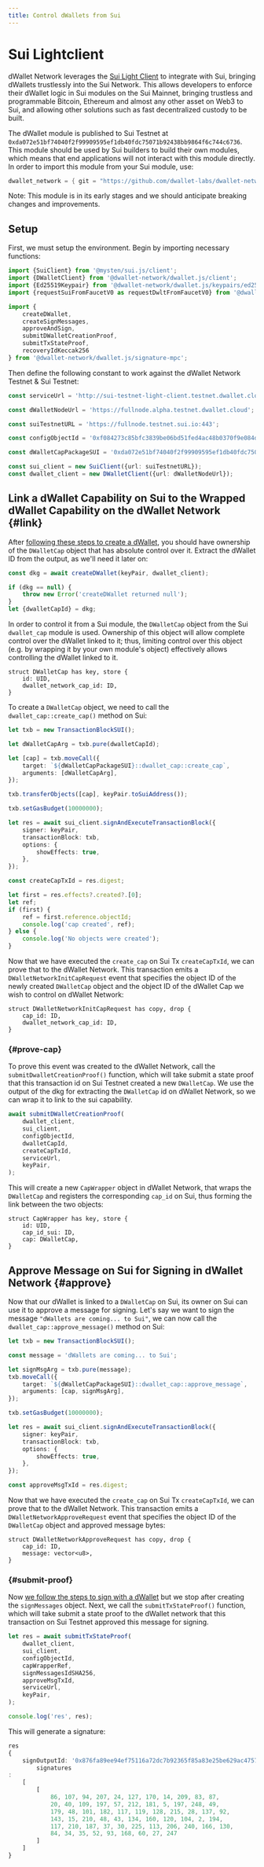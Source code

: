 ```yaml
---
title: Control dWallets from Sui
---
```


# Sui Lightclient

dWallet Network leverages the [Sui Light Client](https://github.com/MystenLabs/sui/tree/main/crates/sui-light-client) to
integrate with Sui, bringing dWallets trustlessly into the Sui Network.
This allows developers to enforce their dWallet logic in Sui modules on the Sui Mainnet, bringing trustless and
programmable Bitcoin, Ethereum and almost any other asset on Web3 to Sui, and allowing other solutions such as fast
decentralized custody to be built.

The dWallet module is published to Sui Testnet at `0xda072e51bf74040f2f99909595ef1db40fdc75071b92438bb9864f6c744c6736`.
This module should be used by Sui builders to build their own modules, which means that end applications will not
interact with this module directly.
In order to import this module from your Sui module, use:

```rust
dwallet_network = { git = "https://github.com/dwallet-labs/dwallet-network.git", subdir = "integrations/sui", rev = "main" }
```

Note: This module is in its early stages and we should anticipate breaking changes and improvements.

## Setup

First, we must setup the environment. Begin by importing necessary functions:

```typescript
import {SuiClient} from '@mysten/sui.js/client';
import {DWalletClient} from '@dwallet-network/dwallet.js/client';
import {Ed25519Keypair} from '@dwallet-network/dwallet.js/keypairs/ed25519';
import {requestSuiFromFaucetV0 as requestDwltFromFaucetV0} from '@dwallet-network/dwallet.js/faucet';

import {
    createDWallet,
    createSignMessages,
    approveAndSign,
    submitDWalletCreationProof,
    submitTxStateProof,
    recoveryIdKeccak256
} from '@dwallet-network/dwallet.js/signature-mpc';
```

Then define the following constant to work against the dWallet Network Testnet & Sui Testnet:

```typescript
const serviceUrl = 'http://sui-testnet-light-client.testnet.dwallet.cloud/gettxdata';

const dWalletNodeUrl = 'https://fullnode.alpha.testnet.dwallet.cloud';

const suiTestnetURL = 'https://fullnode.testnet.sui.io:443';

const configObjectId = '0xf084273c85bfc3839be06bd51fed4ac48b0370f9e084d8f37c1d22407e61213b';

const dWalletCapPackageSUI = '0xda072e51bf74040f2f99909595ef1db40fdc75071b92438bb9864f6c744c6736';

const sui_client = new SuiClient({url: suiTestnetURL});
const dwallet_client = new DWalletClient({url: dWalletNodeUrl});
```

## Link a dWallet Capability on Sui to the Wrapped dWallet Capability on the dWallet Network {#link}

After [following these steps to create a dWallet](../getting-started/your-first-dwallet.md#create-a-dwallet), you should
have ownership of the `DWalletCap` object that has absolute control over it.
Extract the dWallet ID from the output, as we'll need it later on:

```typescript
const dkg = await createDWallet(keyPair, dwallet_client);

if (dkg == null) {
    throw new Error('createDWallet returned null');
}
let {dwalletCapId} = dkg;
```

In order to control it from a Sui module, the `DWalletCap` object from the Sui `dwallet_cap` module is used.
Ownership of this object will allow complete control over the dWallet linked to it; thus, limiting control over this
object (e.g. by wrapping it by your own module's object) effectively allows controlling the dWallet linked to it.

```sui move
struct DWalletCap has key, store {
    id: UID,
    dwallet_network_cap_id: ID,
}
```

To create a `DWalletCap` object, we need to call the `dwallet_cap::create_cap()` method on Sui:

```typescript
let txb = new TransactionBlockSUI();

let dWalletCapArg = txb.pure(dwalletCapId);

let [cap] = txb.moveCall({
    target: `${dWalletCapPackageSUI}::dwallet_cap::create_cap`,
    arguments: [dWalletCapArg],
});

txb.transferObjects([cap], keyPair.toSuiAddress());

txb.setGasBudget(10000000);

let res = await sui_client.signAndExecuteTransactionBlock({
    signer: keyPair,
    transactionBlock: txb,
    options: {
        showEffects: true,
    },
});

const createCapTxId = res.digest;

let first = res.effects?.created?.[0];
let ref;
if (first) {
    ref = first.reference.objectId;
    console.log('cap created', ref);
} else {
    console.log('No objects were created');
}
```

Now that we have executed the `create_cap` on Sui Tx `createCapTxId`, we can prove that to the dWallet Network.
This transaction emits a `DWalletNetworkInitCapRequest` event that specifies the object ID of the newly created
`DWalletCap` object and the object ID of the dWallet Cap we wish to control on dWallet Network:

```sui move
struct DWalletNetworkInitCapRequest has copy, drop {
    cap_id: ID,
    dwallet_network_cap_id: ID,
}
```

### {#prove-cap}

To prove this event was created to the dWallet Network, call the `submitDwalletCreationProof()` function, which will
take submit a state proof that this transaction id on Sui Testnet created a new `DWalletCap`.
We use the output of the dkg for extracting the `DWalletCap` id on dWallet Network, so we can wrap it to link to the sui
capability.

```typescript
await submitDWalletCreationProof(
    dwallet_client,
    sui_client,
    configObjectId,
    dwalletCapId,
    createCapTxId,
    serviceUrl,
    keyPair,
);
```

This will create a new `CapWrapper` object in dWallet Network, that wraps the `DWalletCap` and registers the
corresponding `cap_id` on Sui, thus forming the link between the two objects:

```sui move
struct CapWrapper has key, store {
    id: UID,
    cap_id_sui: ID,
    cap: DWalletCap,
}
```

## Approve Message on Sui for Signing in dWallet Network {#approve}

Now that our dWallet is linked to a `DWalletCap` on Sui, its owner on Sui can use it to approve a message for signing.
Let's say we want to sign the message `"dWallets are coming... to Sui"`, we can now call the
`dwallet_cap::approve_message()` method on Sui:

```typescript
let txb = new TransactionBlockSUI();

const message = 'dWallets are coming... to Sui';

let signMsgArg = txb.pure(message);
txb.moveCall({
    target: `${dWalletCapPackageSUI}::dwallet_cap::approve_message`,
    arguments: [cap, signMsgArg],
});

txb.setGasBudget(10000000);

let res = await sui_client.signAndExecuteTransactionBlock({
    signer: keyPair,
    transactionBlock: txb,
    options: {
        showEffects: true,
    },
});

const approveMsgTxId = res.digest;
```

Now that we have executed the `create_cap` on Sui Tx `createCapTxId`, we can prove that to the dWallet Network.
This transaction emits a `DWalletNetworkApproveRequest` event that specifies the object ID of the `DWalletCap` object
and approved message bytes:

```sui move
struct DWalletNetworkApproveRequest has copy, drop {
    cap_id: ID,
    message: vector<u8>,
}
```

### {#submit-proof}

Now [we follow the steps to sign with a dWallet](../getting-started/your-first-dwallet.md#sign-a-message-using-your-dwallet)
but we stop after creating the `signMessages` object.
Next, we call the `submitTxStateProof()` function, which will take submit a state proof to the dWallet network that this
transaction on Sui Testnet approved this message for signing.

```typescript
let res = await submitTxStateProof(
    dwallet_client,
    sui_client,
    configObjectId,
    capWrapperRef,
    signMessagesIdSHA256,
    approveMsgTxId,
    serviceUrl,
    keyPair,
);

console.log('res', res);
```

This will generate a signature:

```typescript
res
{
    signOutputId: '0x876fa89ee94ef75116a72dc7b92365f85a83e25be629ac4757e05ad3ac58c78f',
        signatures
:
    [
        [
            86, 107, 94, 207, 24, 127, 170, 14, 209, 83, 87,
            20, 40, 109, 197, 57, 212, 181, 5, 197, 248, 49,
            179, 48, 101, 182, 117, 119, 128, 215, 28, 137, 92,
            143, 15, 210, 48, 43, 134, 160, 120, 104, 2, 194,
            117, 210, 187, 37, 30, 225, 113, 206, 240, 166, 130,
            84, 34, 35, 52, 93, 168, 60, 27, 247
        ]
    ]
}
```
